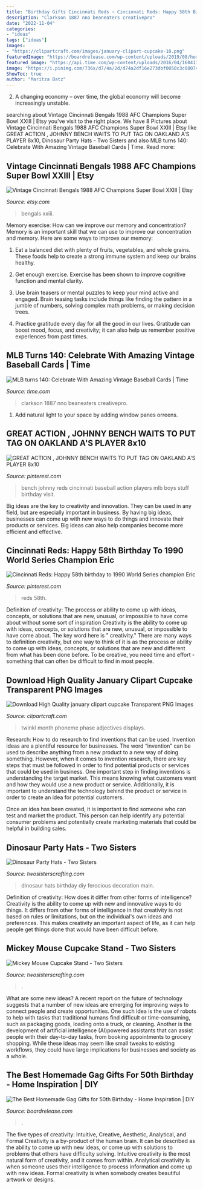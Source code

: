 ```yaml
---
title: "Birthday Gifts Cincinnati Reds ~ Cincinnati Reds: Happy 58th Birthday To 1990 World Series Champion Eric"
description: "Clarkson 1887 nno beaneaters creativepro"
date: "2022-11-04"
categories:
- "ideas"
tags: ["ideas"]
images:
- "https://clipartcraft.com/images/january-clipart-cupcake-10.png"
featuredImage: "https://boardrelease.com/wp-content/uploads/2019/08/homemade-gag-gifts-for-50th-birthday-awesome-image-result-for-gag-t-ideas-for-over-the-hill-party-of-homemade-gag-gifts-for-50th-birthday.jpg"
featured_image: "https://api.time.com/wp-content/uploads/2016/04/160411-vintage-baseball-cards-02.jpg"
image: "https://i.pinimg.com/736x/d7/4a/2d/d74a2df16e273dbf0050c3c0807486f7.jpg"
ShowToc: true
author: "Maritza Batz"
---
```



2. A changing economy – over time, the global economy will become increasingly unstable.

	

		
searching about Vintage Cincinnati Bengals 1988 AFC Champions Super Bowl XXIII | Etsy you've visit to the right place. We have 8 Pictures about Vintage Cincinnati Bengals 1988 AFC Champions Super Bowl XXIII | Etsy like GREAT ACTION , JOHNNY BENCH WAITS TO PUT TAG ON OAKLAND A&#039;S PLAYER 8x10, Dinosaur Party Hats - Two Sisters and also MLB turns 140: Celebrate With Amazing Vintage Baseball Cards | Time. Read more:
		
    
## Vintage Cincinnati Bengals 1988 AFC Champions Super Bowl XXIII | Etsy

<img loading=lazy src="https://i.etsystatic.com/7638660/r/il/b81c1d/1892251328/il_1588xN.1892251328_qp8m.jpg" onerror="this.onerror=null;this.src='https://tse2.mm.bing.net/th?id=OIP.WvN9mosF1GT0giXyfS13UAHaJ4&amp;pid=15.1';" alt="Vintage Cincinnati Bengals 1988 AFC Champions Super Bowl XXIII | Etsy">

_Source: etsy.com_

>bengals xxiii. 

	

Memory exercise: How can we improve our memory and concentration?
Memory is an important skill that we can use to improve our concentration and memory. Here are some ways to improve our memory:
1. Eat a balanced diet with plenty of fruits, vegetables, and whole grains. These foods help to create a strong immune system and keep our brains healthy.

2. Get enough exercise. Exercise has been shown to improve cognitive function and mental clarity.

3. Use brain teasers or mental puzzles to keep your mind active and engaged. Brain teasing tasks include things like finding the pattern in a jumble of numbers, solving complex math problems, or making decision trees.

4. Practice gratitude every day for all the good in our lives. Gratitude can boost mood, focus, and creativity; it can also help us remember positive experiences from past times.

    
## MLB Turns 140: Celebrate With Amazing Vintage Baseball Cards | Time

<img loading=lazy src="https://api.time.com/wp-content/uploads/2016/04/160411-vintage-baseball-cards-02.jpg" onerror="this.onerror=null;this.src='https://tse3.mm.bing.net/th?id=OIP.is1JmgRI-cVel5oxCMi85gHaNL&amp;pid=15.1';" alt="MLB turns 140: Celebrate With Amazing Vintage Baseball Cards | Time">

_Source: time.com_

>clarkson 1887 nno beaneaters creativepro. 

	

1. Add natural light to your space by adding window panes orreens.

    
## GREAT ACTION , JOHNNY BENCH WAITS TO PUT TAG ON OAKLAND A&#039;S PLAYER 8x10

<img loading=lazy src="https://i.pinimg.com/736x/d7/4a/2d/d74a2df16e273dbf0050c3c0807486f7.jpg" onerror="this.onerror=null;this.src='https://tse2.mm.bing.net/th?id=OIP.e_5E4RrEZiopHtSKyRxqyAHaJW&amp;pid=15.1';" alt="GREAT ACTION , JOHNNY BENCH WAITS TO PUT TAG ON OAKLAND A&#039;S PLAYER 8x10">

_Source: pinterest.com_

>bench johnny reds cincinnati baseball action players mlb boys stuff birthday visit. 

	

Big ideas are the key to creativity and innovation. They can be used in any field, but are especially important in business. By having big ideas, businesses can come up with new ways to do things and innovate their products or services. Big ideas can also help companies become more efficient and effective.

    
## Cincinnati Reds: Happy 58th Birthday To 1990 World Series Champion Eric

<img loading=lazy src="https://i.pinimg.com/736x/ee/51/af/ee51afdbcc4b41f9d352ebc67eac2c87.jpg" onerror="this.onerror=null;this.src='https://tse3.mm.bing.net/th?id=OIP.lM9Uwx_IPA-9Vp_Vhz96MgHaJQ&amp;pid=15.1';" alt="Cincinnati Reds: Happy 58th birthday to 1990 World Series champion Eric">

_Source: pinterest.com_

>reds 58th. 

	

Definition of creativity: The process or ability to come up with ideas, concepts, or solutions that are new, unusual, or impossible to have come about without some sort of inspiration
Creativity is the ability to come up with ideas, concepts, or solutions that are new, unusual, or impossible to have come about. The key word here is " creativity." There are many ways to definition creativity, but one way to think of it is as the process or ability to come up with ideas, concepts, or solutions that are new and different from what has been done before. To be creative, you need time and effort - something that can often be difficult to find in most people.

    
## Download High Quality January Clipart Cupcake Transparent PNG Images

<img loading=lazy src="https://clipartcraft.com/images/january-clipart-cupcake-10.png" onerror="this.onerror=null;this.src='https://tse3.mm.bing.net/th?id=OIP.sHkCq3wFFhLxwZ1-EtMfvAHaDt&amp;pid=15.1';" alt="Download High Quality january clipart cupcake Transparent PNG Images">

_Source: clipartcraft.com_

>twinkl month phoneme phase adjectives displays. 

	

Research: How to do research to find inventions that can be used.
Invention ideas are a plentiful resource for businesses. The word “invention” can be used to describe anything from a new product to a new way of doing something. However, when it comes to invention research, there are key steps that must be followed in order to find potential products or services that could be used in business. 
One important step in finding inventions is understanding the target market. This means knowing what customers want and how they would use a new product or service. Additionally, it is important to understand the technology behind the product or service in order to create an idea for potential customers. 

Once an idea has been created, it is important to find someone who can test and market the product. This person can help identify any potential consumer problems and potentially create marketing materials that could be helpful in building sales.

    
## Dinosaur Party Hats - Two Sisters

<img loading=lazy src="http://www.twosisterscrafting.com/wp-content/uploads/2015/08/dinosaur-party-hats-sm-main.jpg" onerror="this.onerror=null;this.src='https://tse1.mm.bing.net/th?id=OIP.MtQ3m9hlFE8eBy7rWMZKBAHaE5&amp;pid=15.1';" alt="Dinosaur Party Hats - Two Sisters">

_Source: twosisterscrafting.com_

>dinosaur hats birthday diy ferocious decoration main. 

	

Definition of creativity: How does it differ from other forms of intelligence?
Creativity is the ability to come up with new and innovative ways to do things. It differs from other forms of intelligence in that creativity is not based on rules or limitations, but on the individual's own ideas and preferences. This makes creativity an important aspect of life, as it can help people get things done that would have been difficult before.

    
## Mickey Mouse Cupcake Stand - Two Sisters

<img loading=lazy src="https://www.twosisterscrafting.com/wp-content/uploads/2014/01/mickey-mouse-cupcake-stand.jpg" onerror="this.onerror=null;this.src='https://tse1.mm.bing.net/th?id=OIP.NtdoKyG8eBnj7nePMv3frQHaFc&amp;pid=15.1';" alt="Mickey Mouse Cupcake Stand - Two Sisters">

_Source: twosisterscrafting.com_

>. 

	

What are some new ideas?
A recent report on the future of technology suggests that a number of new ideas are emerging for improving ways to connect people and create opportunities. One such idea is the use of robots to help with tasks that traditional humans find difficult or time-consuming, such as packaging goods, loading onto a truck, or cleaning. Another is the development of artificial intelligence (AI)powered assistants that can assist people with their day-to-day tasks, from booking appointments to grocery shopping. While these ideas may seem like small tweaks to existing workflows, they could have large implications for businesses and society as a whole.

    
## The Best Homemade Gag Gifts For 50th Birthday - Home Inspiration | DIY

<img loading=lazy src="https://boardrelease.com/wp-content/uploads/2019/08/homemade-gag-gifts-for-50th-birthday-awesome-image-result-for-gag-t-ideas-for-over-the-hill-party-of-homemade-gag-gifts-for-50th-birthday.jpg" onerror="this.onerror=null;this.src='https://tse2.mm.bing.net/th?id=OIP.pE7B34UpzGLPy3qra_UuogHaJ3&amp;pid=15.1';" alt="The Best Homemade Gag Gifts for 50th Birthday - Home Inspiration | DIY">

_Source: boardrelease.com_

>. 

	

The five types of creativity: Intuitive, Creative, Aesthetic, Analytical, and Formal
Creativity is a by-product of the human brain. It can be described as the ability to come up with new ideas, or come up with solutions to problems that others have difficulty solving. Intuitive creativity is the most natural form of creativity, and it comes from within. Analytical creativity is when someone uses their intelligence to process information and come up with new ideas. Formal creativity is when somebody creates beautiful artwork or designs.

